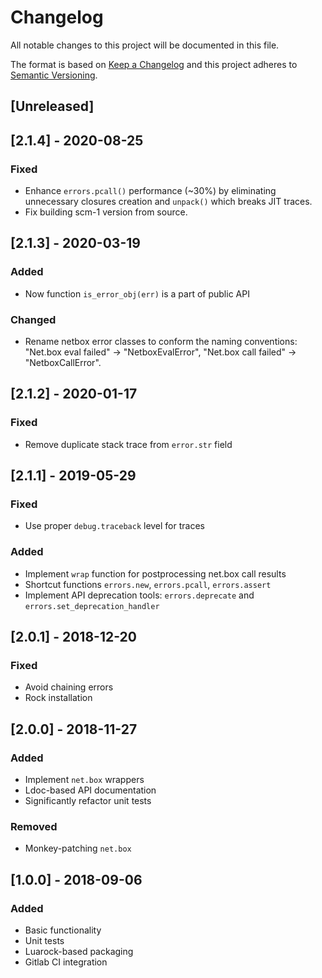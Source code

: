 # Changelog
All notable changes to this project will be documented in this file.

The format is based on [Keep a Changelog](http://keepachangelog.com/en/1.0.0/)
and this project adheres to [Semantic Versioning](http://semver.org/spec/v2.0.0.html).

## [Unreleased]

## [2.1.4] - 2020-08-25

### Fixed

- Enhance `errors.pcall()` performance (\~30%) by eliminating
  unnecessary closures creation and `unpack()` which breaks JIT traces.
- Fix building scm-1 version from source.

## [2.1.3] - 2020-03-19

### Added

- Now function `is_error_obj(err)` is a part of public API

### Changed

- Rename netbox error classes to conform the naming conventions:
  "Net.box eval failed" -> "NetboxEvalError",
  "Net.box call failed" -> "NetboxCallError".

## [2.1.2] - 2020-01-17

### Fixed

- Remove duplicate stack trace from `error.str` field

## [2.1.1] - 2019-05-29

### Fixed

- Use proper `debug.traceback` level for traces

### Added

- Implement `wrap` function for postprocessing net.box call results
- Shortcut functions `errors.new`, `errors.pcall`, `errors.assert`
- Implement API deprecation tools: `errors.deprecate` and `errors.set_deprecation_handler`

## [2.0.1] - 2018-12-20
### Fixed

- Avoid chaining errors
- Rock installation

## [2.0.0] - 2018-11-27
### Added

- Implement `net.box` wrappers
- Ldoc-based API documentation
- Significantly refactor unit tests

### Removed

- Monkey-patching `net.box`

## [1.0.0] - 2018-09-06
### Added

- Basic functionality
- Unit tests
- Luarock-based packaging
- Gitlab CI integration
